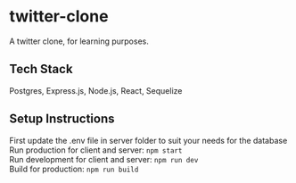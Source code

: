 # twitter-clone

A twitter clone, for learning purposes.

## Tech Stack

Postgres, Express.js, Node.js, React, Sequelize

## Setup Instructions

First update the .env file in server folder to suit your needs for the database \
Run production for client and server: `npm start` \
Run development for client and server: `npm run dev` \
Build for production: `npm run build`
